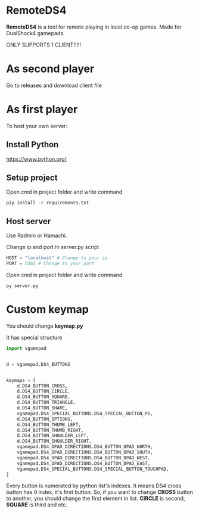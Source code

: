 # RemoteDS4
**RemoteDS4** is a tool for remote playing in local co-op games. Made for DualShock4 gamepads.

ONLY SUPPORTS 1 CLIENT!!!!!

# As second player
Go to releases and download client file

# As first player
To host your own server:
## Install Python
https://www.python.org/
## Setup project
Open cmd in project folder and write command

```pip install -r requirements.txt```
## Host server
Use Radmin or Hamachi. 

Change ip and port in server.py script
```py
HOST = "localhost" # Change to your ip
PORT = 5565 # Change to your port
```

Open cmd in project folder and write command

```py server.py```

# Custom keymap
You should change **keymap.py**

It has special structure
```py
import vgamepad


d = vgamepad.DS4_BUTTONS


keymaps = [
    d.DS4_BUTTON_CROSS,
    d.DS4_BUTTON_CIRCLE,
    d.DS4_BUTTON_SQUARE,
    d.DS4_BUTTON_TRIANGLE,
    d.DS4_BUTTON_SHARE,
    vgamepad.DS4_SPECIAL_BUTTONS.DS4_SPECIAL_BUTTON_PS,
    d.DS4_BUTTON_OPTIONS,
    d.DS4_BUTTON_THUMB_LEFT,
    d.DS4_BUTTON_THUMB_RIGHT,
    d.DS4_BUTTON_SHOULDER_LEFT,
    d.DS4_BUTTON_SHOULDER_RIGHT,
    vgamepad.DS4_DPAD_DIRECTIONS.DS4_BUTTON_DPAD_NORTH,
    vgamepad.DS4_DPAD_DIRECTIONS.DS4_BUTTON_DPAD_SOUTH,
    vgamepad.DS4_DPAD_DIRECTIONS.DS4_BUTTON_DPAD_WEST,
    vgamepad.DS4_DPAD_DIRECTIONS.DS4_BUTTON_DPAD_EAST,
    vgamepad.DS4_SPECIAL_BUTTONS.DS4_SPECIAL_BUTTON_TOUCHPAD,
]
```

Every button is numerated by python list's indexes. It means DS4 cross button has 0 index, it's first button.
So, if you want to change **CROSS** button to another, you should change the first element in list. **CIRCLE** is second, **SQUARE** is third and etc.
